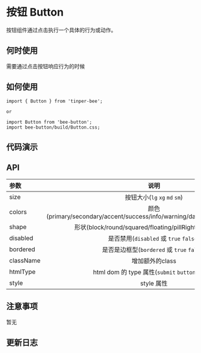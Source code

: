 # 按钮 Button

按钮组件通过点击执行一个具体的行为或动作。

## 何时使用

需要通过点击按钮响应行为的时候

## 如何使用

```
import { Button } from 'tinper-bee';

or

import Button from 'bee-button';
import bee-button/build/Button.css;

```

## 代码演示


## API

|参数|说明|类型|默认值|
|:---|:----:|:---:|------:|
|size|按钮大小(`lg` `xg` `md` `sm`)|string|-|
|colors|颜色(primary/secondary/accent/success/info/warning/danger/dark/light/default)|string|''|
|shape|形状(block/round/squared/floating/pillRight/pillLeft/icon)|string|''|
|disabled|是否禁用(`disabled` 或 `true` `false`)|boolean|false|
|bordered|是否是边框型(`bordered` 或 `true` `false`)|boolean|false|
|className|增加额外的class|string|''|
|htmlType|html dom 的 type 属性(`submit` `button` `reset`)|string|button|
|style|style 属性|object|''|


## 注意事项

暂无

## 更新日志
